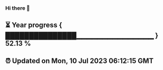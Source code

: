 ### Hi there 👋
⏳ Year progress { ███████████████▁▁▁▁▁▁▁▁▁▁▁▁▁▁▁ } 52.13 %
---
⏰ Updated on Mon, 10 Jul 2023 06:12:15 GMT
---
